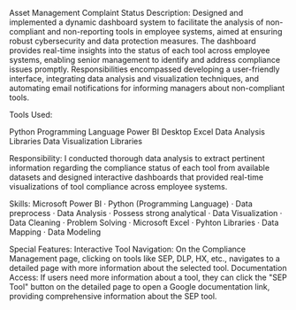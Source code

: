 Asset Management Complaint Status
Description:
Designed and implemented a dynamic dashboard system to facilitate the analysis of non-compliant and non-reporting tools in employee systems, aimed at ensuring robust cybersecurity and data protection measures. The dashboard provides real-time insights into the status of each tool across employee systems, enabling senior management to identify and address compliance issues promptly. Responsibilities encompassed developing a user-friendly interface, integrating data analysis and visualization techniques, and automating email notifications for informing managers about non-compliant tools.

Tools Used:

Python Programming Language
Power BI Desktop
Excel
Data Analysis Libraries
Data Visualization Libraries

Responsibility:
I conducted thorough data analysis to extract pertinent information regarding the compliance status of each tool from available datasets and designed interactive dashboards that provided real-time visualizations of tool compliance across employee systems.


Skills: Microsoft Power BI · Python (Programming Language) · Data preprocess · Data Analysis · Possess strong analytical · Data Visualization · Data Cleaning · Problem Solving · Microsoft Excel · Pyhton Libraries · Data Mapping · Data Modeling

Special Features:
Interactive Tool Navigation: On the Compliance Management page, clicking on tools like SEP, DLP, HX, etc., navigates to a detailed page with more information about the selected tool.
Documentation Access: If users need more information about a tool, they can click the "SEP Tool" button on the detailed page to open a Google documentation link, providing comprehensive information about the SEP tool.
